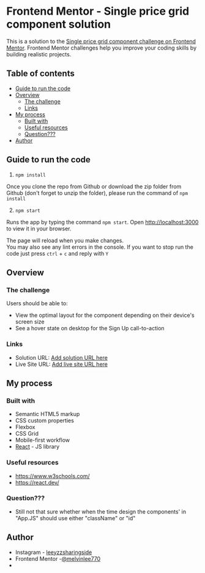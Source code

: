 # Frontend Mentor - Single price grid component solution

This is a solution to the [Single price grid component challenge on Frontend Mentor](https://www.frontendmentor.io/challenges/single-price-grid-component-5ce41129d0ff452fec5abbbc). Frontend Mentor challenges help you improve your coding skills by building realistic projects.

## Table of contents

- [Guide to run the code](#guide-to-run-the-code)
- [Overview](#overview)
  - [The challenge](#the-challenge)
  - [Links](#links)
- [My process](#my-process)
  - [Built with](#built-with)
  - [Useful resources](#useful-resources)
  - [Question???](#question)
- [Author](#author)

## Guide to run the code

1. `npm install`

Once you clone the repo from Github or download the zip folder from Github (don't forget to unzip the folder), please run the command of `npm install`

2. `npm start`

Runs the app by typing the command `npm start`.
Open [http://localhost:3000](http://localhost:3000) to view it in your browser.

The page will reload when you make changes.\
You may also see any lint errors in the console.
If you want to stop run the code just press `ctrl` + `c` and reply with `Y`

## Overview

### The challenge

Users should be able to:

- View the optimal layout for the component depending on their device's screen size
- See a hover state on desktop for the Sign Up call-to-action

### Links

- Solution URL: [Add solution URL here](https://melvinlee770.github.io/front-end-challenge-01/)
- Live Site URL: [Add live site URL here](https://melvinlee770.github.io/front-end-challenge-01/)

## My process

### Built with

- Semantic HTML5 markup
- CSS custom properties
- Flexbox
- CSS Grid
- Mobile-first workflow
- [React](https://reactjs.org/) - JS library

### Useful resources

- https://www.w3schools.com/
- https://react.dev/

### Question???

- Still not that sure whether when the time design the components' in "App.JS" should use either "className" or "id" 

## Author

- Instagram - [leeyzzsharingside](https://www.instagram.com/leeyzzsharingside/)
- Frontend Mentor -[@melvinlee770](https://www.frontendmentor.io/profile/melvinlee770)
-